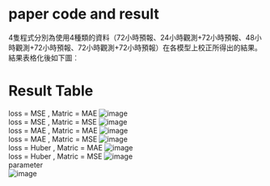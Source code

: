 # paper code and result 
4隻程式分別為使用4種類的資料（72小時預報、24小時觀測+72小時預報、48小時觀測+72小時預報、72小時觀測+72小時預報）在各模型上校正所得出的結果。 
結果表格化後如下圖︰
# Result Table 
loss = MSE , Matric = MAE
![image](https://github.com/ChouHsuan-Cheng/paper/blob/main/result_table/loss_MSE_Matric_MAE.png)  
loss = MSE , Matric = MSE
![image](https://github.com/ChouHsuan-Cheng/paper/blob/main/result_table/loss_MSE_Matric_MSE.png)  
loss = MAE , Matric = MAE
![image](https://github.com/ChouHsuan-Cheng/paper/blob/main/result_table/loss_MAE_Matric_MAE.png)  
loss = MAE , Matric = MSE
![image](https://github.com/ChouHsuan-Cheng/paper/blob/main/result_table/loss_MAE_Matric_MSE.png)  
loss = Huber , Matric = MAE
![image](https://github.com/ChouHsuan-Cheng/paper/blob/main/result_table/loss_Huber_Matric_MAE.png)  
loss = Huber , Matric = MSE
![image](https://github.com/ChouHsuan-Cheng/paper/blob/main/result_table/loss_Huber_Matric_MSE.png)  
parameter  
![image](https://github.com/ChouHsuan-Cheng/paper/blob/main/result_table/parameter.png)  
